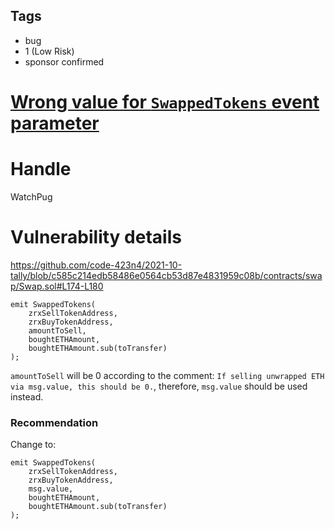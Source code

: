 ## Tags

- bug
- 1 (Low Risk)
- sponsor confirmed

# [Wrong value for `SwappedTokens` event parameter](https://github.com/code-423n4/2021-10-tally-findings/issues/28) 

# Handle

WatchPug


# Vulnerability details

https://github.com/code-423n4/2021-10-tally/blob/c585c214edb58486e0564cb53d87e4831959c08b/contracts/swap/Swap.sol#L174-L180

```solidity
emit SwappedTokens(
    zrxSellTokenAddress,
    zrxBuyTokenAddress,
    amountToSell,
    boughtETHAmount,
    boughtETHAmount.sub(toTransfer)
);
```

`amountToSell` will be 0 according to the comment: `If selling unwrapped ETH via msg.value, this should be 0.`, therefore, `msg.value` should be used instead.

### Recommendation

Change to:

```solidity
emit SwappedTokens(
    zrxSellTokenAddress,
    zrxBuyTokenAddress,
    msg.value,
    boughtETHAmount,
    boughtETHAmount.sub(toTransfer)
);
```

